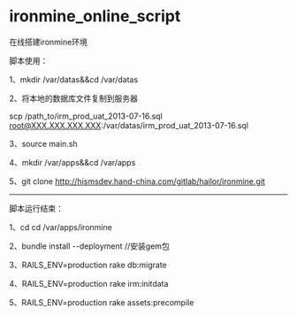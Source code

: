 ironmine_online_script
======================

在线搭建ironmine环境

脚本使用：

1、mkdir /var/datas&&cd /var/datas

2、将本地的数据库文件复制到服务器

scp /path_to/irm_prod_uat_2013-07-16.sql root@XXX.XXX.XXX.XXX:/var/datas/irm_prod_uat_2013-07-16.sql

3、source main.sh

4、mkdir /var/apps&&cd /var/apps

5、git clone http://hismsdev.hand-china.com/gitlab/hailor/ironmine.git


-------------------------------------------------------------------

脚本运行结束：

1、cd cd /var/apps/ironmine

2、bundle install --deployment  //安装gem包

3、RAILS_ENV=production rake db:migrate

4、RAILS_ENV=production rake irm:initdata

5、RAILS_ENV=production rake assets:precompile

